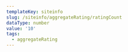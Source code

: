 ```yaml
---
templateKey: siteinfo
slug: /siteinfo/aggregateRating/ratingCount
dataType: number
value: '10'
tags:
  - aggregateRating
---
```

